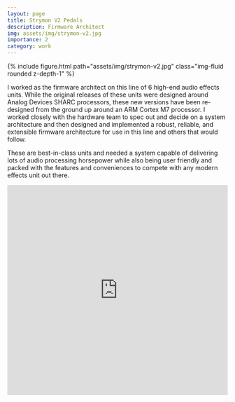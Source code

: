 ```yaml
---
layout: page
title: Strymon V2 Pedals
description: Firmware Architect
img: assets/img/strymon-v2.jpg
importance: 2
category: work
---
```


<div class="row">
    <div class="col-sm mt-3 mt-md-0">
        {% include figure.html path="assets/img/strymon-v2.jpg" class="img-fluid rounded z-depth-1" %}
    </div>
</div>

I worked as the firmware architect on this line of 6 high-end audio effects units. While the original releases of these units were designed around Analog Devices SHARC processors, these new versions have been re-designed from the ground up around an ARM Cortex M7 processor. I worked closely with the hardware team to spec out and decide on a system architecture and then designed and implemented a robust, reliable, and extensible firmware architecture for use in this line and others that would follow.

These are best-in-class units and needed a system capable of delivering lots of audio processing horsepower while also being user friendly and packed with the features and conveniences to compete with any modern effects unit out there.

<div class="row">
    <div class="col-sm mt-3 mt-md-0">
        <iframe width="100%" height="480" src="https://www.youtube.com/embed/qLEYpdDIZLA" title="Introducing Six New Pedals From Strymon" frameborder="0" allow="accelerometer; autoplay; clipboard-write; encrypted-media; gyroscope; picture-in-picture; web-share" allowfullscreen></iframe>
    </div>
</div>